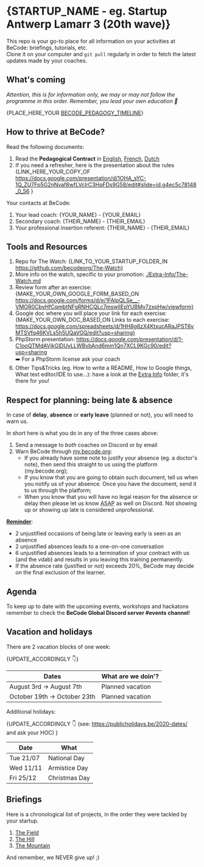 # {STARTUP_NAME - eg. Startup Antwerp Lamarr 3 (20th wave)}

This repo is your go-to place for all information on your activities at BeCode: briefings, tutorials, etc.  
Clone it on your computer and `git pull` regularly in order to fetch the latest updates made by your coaches.

## What's coming

_Attention, this is for information only, we may or may not follow the programme in this order. Remember, you lead your own education 💖_

{PLACE_HERE_YOUR [BECODE_PEDAGOGY_TIMELINE](https://docs.google.com/drawings/d/1htJYgW6fUmak_PTI_aB4Ic01c6wjQc3podnjG0XV3T4/edit)}

## How to thrive at BeCode?

Read the following documents:

1. Read the **Pedagogical Contract** in [English](https://github.com/becodeorg/BeCode/blob/master/educationalcontract.md), [French](https://github.com/becodeorg/BeCode/blob/master/contratpedagogique.md), [Dutch](https://github.com/becodeorg/BeCode/blob/master/pedagogischcontract.md)
2. If you need a refresher, here is the presentation about the rules {LINK_HERE_YOUR_COPY_OF https://docs.google.com/presentation/d/1OHA_sYC-1Q_ZU7Fp5G2nNvaf8wfLVcIrC3HqFDs9G58/edit#slide=id.g4ec5c78148_0_56 }

Your contacts at BeCode:

1. Your lead coach: {YOUR_NAME} - {YOUR_EMAIL}
2. Secondary coach: {THEIR_NAME} - {THEIR_EMAIL}
3. Your professional insertion referent: {THEIR_NAME} - {THEIR_EMAIL}

## Tools and Resources

1. Repo for The Watch: {LINK_TO_YOUR_STARTUP_FOLDER_IN https://github.com/becodeorg/The-Watch}
2. More info on the watch, specific to your promotion: [./Extra-Info/The-Watch.md](./Extra-Info/The-Watch.md)
3. Review form after an exercise: {MAKE_YOUR_OWN_GOOGLE_FORM_BASED_ON https://docs.google.com/forms/d/e/1FAIpQLSe__-VMOR0CbyHfCqmbtNFgRNHCQLc7mswlIEpYUBMv7zxpHw/viewform}
4. Google doc where you will place your link for each exercise: {MAKE_YOUR_OWN_DOC_BASED_ON Links to each exercise: https://docs.google.com/spreadsheets/d/1HH8g6zX4KtxucARaJPST6vMTSVfq46KVLs5h5UQaVGQ/edit?usp=sharing}
5. PhpStorm presentation: https://docs.google.com/presentation/d/1-C1ooQTMdAVjkGlDUyLLWBvbAnd6mm1Qn7XCL9KGc90/edit?usp=sharing  
   ➡️ For a PhpStorm license ask your coach
6. Other Tips&Tricks (eg. How to write a README, How to Google things, What text editor/IDE to use...): have a look at the [Extra Info](./Extra-Info) folder, it's there for you!

## Respect for planning: being late & absence

In case of **delay**, **absence** or **early leave** (planned or not), you will need to warn us.

In short here is what you do in any of the three cases above:

1. Send a message to _both_ coaches on Discord or by email
2. Warn BeCode through [my.becode.org](https://my.becode.org/):
   - If you already have some note to justify your absence (eg. a doctor's note), then send this straight to us using the platform (my.becode.org);
   - If you know that you are going to obtain such document, tell us when you notify us of your absence. Once you have the document, send it to us through the platform;
   - When you know that you will have no legal reason for the absence or delay then please let us know <abbr title="As Soon As Possible">ASAP</abbr> as well on Discord. Not showing up or showing up late is considered unprofessional.

**[Reminder](https://github.com/becodeorg/BeCode/blob/master/educationalcontract.md#sanctions)**:

- 2 unjustified occasions of being late or leaving early is seen as an absence
- 2 unjustified absences leads to a one-on-one conversation
- 6 unjustified absences leads to a termination of your contract with us {and the vdab} and results in you leaving this training permanently.
- If the absence rate (justified or not) exceeds 20%, BeCode may decide on the final exclusion of the learner.

## Agenda

To keep up to date with the upcoming events, workshops and hackatons remember to check the **BeCode Global Discord server #events channel**!

## Vacation and holidays

There are 2 vacation blocks of one week:

{UPDATE_ACCORDINGLY 👇}

| Dates                        | What are we doin'? |
| ---------------------------- | ------------------ |
| August 3rd -> August 7th     | Planned vacation   |
| October 19th -> October 23th | Planned vacation   |

Additional holidays:

{UPDATE_ACCORDINGLY 👇 (see: https://publicholidays.be/2020-dates/ and ask your HOC) }

| Date      | What          |
| --------- | ------------- |
| Tue 21/07 | National Day  |
| Wed 11/11 | Armistice Day |
| Fri 25/12 | Christmas Day |

## Briefings

Here is a chronological list of projects, in the order they were tackled by your startup.

1. [The Field](./1.The-Field)
2. [The Hill](./2.The-Hill)
3. [The Mountain](./3.The-Mountain)

And remember, we NEVER give up! ;)
